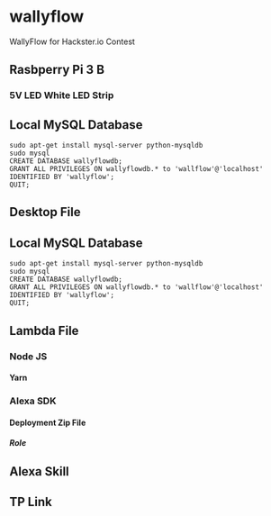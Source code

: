 # wallyflow
WallyFlow for Hackster.io Contest

## Rasbperry Pi 3 B

### 5V LED White LED Strip

## Local MySQL Database

```
sudo apt-get install mysql-server python-mysqldb
sudo mysql
CREATE DATABASE wallyflowdb;
GRANT ALL PRIVILEGES ON wallyflowdb.* to 'wallflow'@'localhost' IDENTIFIED BY 'wallyflow';
QUIT;
```

## Desktop File

## Local MySQL Database

```
sudo apt-get install mysql-server python-mysqldb
sudo mysql
CREATE DATABASE wallyflowdb;
GRANT ALL PRIVILEGES ON wallyflowdb.* to 'wallflow'@'localhost' IDENTIFIED BY 'wallyflow';
QUIT;
```

## Lambda File

### Node JS

#### Yarn

### Alexa SDK

#### Deployment Zip File

##### Role

## Alexa Skill

## TP Link
